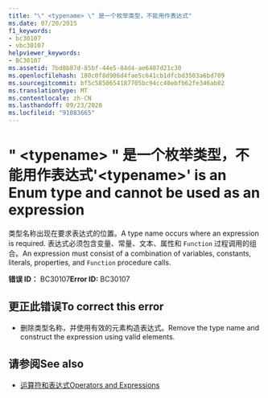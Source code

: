 ```yaml
---
title: "\" <typename> \" 是一个枚举类型，不能用作表达式"
ms.date: 07/20/2015
f1_keywords:
- bc30107
- vbc30107
helpviewer_keywords:
- BC30107
ms.assetid: 7bd8b87d-85bf-44e5-84d4-ae6407d21c30
ms.openlocfilehash: 180c0f8d986d4fae5c641cb1dfcbd3503a6bd709
ms.sourcegitcommit: bf5c5850654187705bc94cc40ebfb62fe346ab02
ms.translationtype: MT
ms.contentlocale: zh-CN
ms.lasthandoff: 09/23/2020
ms.locfileid: "91083665"
---
```

# <a name="typename-is-an-enum-type-and-cannot-be-used-as-an-expression"></a><span data-ttu-id="b6b6b-102">" \<typename> " 是一个枚举类型，不能用作表达式</span><span class="sxs-lookup"><span data-stu-id="b6b6b-102">'\<typename>' is an Enum type and cannot be used as an expression</span></span>

<span data-ttu-id="b6b6b-103">类型名称出现在要求表达式的位置。</span><span class="sxs-lookup"><span data-stu-id="b6b6b-103">A type name occurs where an expression is required.</span></span> <span data-ttu-id="b6b6b-104">表达式必须包含变量、常量、文本、属性和 `Function` 过程调用的组合。</span><span class="sxs-lookup"><span data-stu-id="b6b6b-104">An expression must consist of a combination of variables, constants, literals, properties, and `Function` procedure calls.</span></span>  
  
 <span data-ttu-id="b6b6b-105">**错误 ID：** BC30107</span><span class="sxs-lookup"><span data-stu-id="b6b6b-105">**Error ID:** BC30107</span></span>  
  
## <a name="to-correct-this-error"></a><span data-ttu-id="b6b6b-106">更正此错误</span><span class="sxs-lookup"><span data-stu-id="b6b6b-106">To correct this error</span></span>  
  
- <span data-ttu-id="b6b6b-107">删除类型名称，并使用有效的元素构造表达式。</span><span class="sxs-lookup"><span data-stu-id="b6b6b-107">Remove the type name and construct the expression using valid elements.</span></span>  
  
## <a name="see-also"></a><span data-ttu-id="b6b6b-108">请参阅</span><span class="sxs-lookup"><span data-stu-id="b6b6b-108">See also</span></span>

- [<span data-ttu-id="b6b6b-109">运算符和表达式</span><span class="sxs-lookup"><span data-stu-id="b6b6b-109">Operators and Expressions</span></span>](../programming-guide/language-features/operators-and-expressions/index.md)
